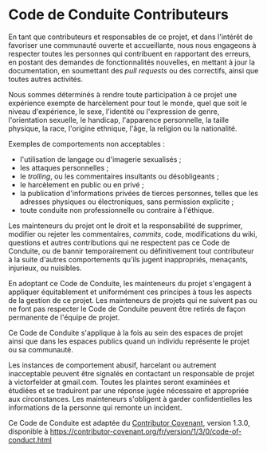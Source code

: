 # Code de Conduite Contributeurs

En tant que contributeurs et responsables de ce projet, et dans l'intérêt
de favoriser une communauté ouverte et accueillante, nous nous engageons à
respecter toutes les personnes qui contribuent en rapportant des erreurs,
en postant des demandes de fonctionnalités nouvelles, en mettant à jour la
documentation, en soumettant des _pull requests_ ou des correctifs, ainsi que
toutes autres activités.

Nous sommes déterminés à rendre toute participation à ce projet une
expérience exempte de harcèlement pour tout le monde, quel que soit le niveau
d'expérience, le sexe, l'identité ou l'expression de genre, l'orientation
sexuelle, le handicap, l'apparence personnelle, la taille physique, la race,
l'origine ethnique, l'âge, la religion ou la nationalité.

Exemples de comportements non acceptables :

* l'utilisation de langage ou d'imagerie sexualisés ;
* les attaques personnelles ;
* le _trolling_, ou les commentaires insultants ou désobligeants ;
* le harcèlement en public ou en privé ;
* la publication d'informations privées de tierces personnes, 
  telles que les adresses physiques ou électroniques, sans permission explicite ;
* toute conduite non professionnelle ou contraire à l'éthique.

Les mainteneurs du projet ont le droit et la responsabilité de supprimer,
modifier ou rejeter les commentaires, _commits_, code, modifications du wiki,
questions et autres contributions qui ne respectent pas ce Code de Conduite,
ou de bannir temporairement ou définitivement tout contributeur à la suite
d'autres comportements qu'ils jugent inappropriés, menaçants, injurieux,
ou nuisibles.

En adoptant ce Code de Conduite, les mainteneurs du projet s'engagent à
appliquer équitablement et uniformément ces principes à tous les aspects de
la gestion de ce projet. Les mainteneurs de projets qui ne suivent pas ou ne
font pas respecter le Code de Conduite peuvent être retirés de façon permanente
de l'équipe de projet.

Ce Code de Conduite s'applique à la fois au sein des espaces de projet
ainsi que dans les espaces publics quand un individu représente le projet
ou sa communauté.

Les instances de comportement abusif, harcelant ou autrement inacceptable
peuvent être signalés en contactant un responsable de projet à
victorfelder at gmail.com. Toutes les plaintes seront examinées et étudiées
et se traduiront par une réponse jugée nécessaire et appropriée aux
circonstances. Les mainteneurs s'obligent à garder confidentielles les
informations de la personne qui remonte un incident.

Ce Code de Conduite est adaptée du [Contributor Covenant][homepage],
version 1.3.0, disponible à https://contributor-covenant.org/fr/version/1/3/0/code-of-conduct.html

[homepage]: https://www.contributor-covenant.org
